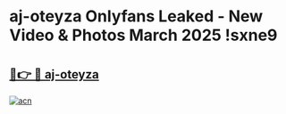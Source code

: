 # aj-oteyza Onlyfans Leaked - New Video & Photos March 2025 !sxne9

# <h2><a href="https://eis9bl.iuczelnia.edu.pl?title=aj-oteyza&ref=sxne9">🔗👉 🔴 aj-oteyza</a></h2>

[![acn](https://github.com/user-attachments/assets/0f9c940e-d8b0-45ae-aac7-cd30a18b3e1c)](https://eis9bl.iuczelnia.edu.pl?title=aj-oteyza&ref=sxne9)

